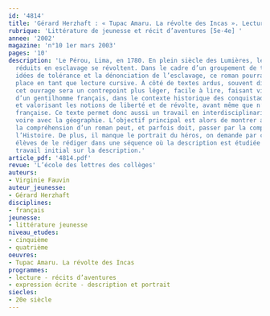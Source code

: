 ```yaml
---
id: '4814'
title: 'Gérard Herzhaft : « Tupac Amaru. La révolte des Incas ». Lecture cursive'
rubrique: 'Littérature de jeunesse et récit d’aventures [5e-4e] '
annee: '2002'
magazine: 'n°10 1er mars 2003'
pages: '10'
description: 'Le Pérou, Lima, en 1780. En plein siècle des Lumières, les Indiens
  réduits en esclavage se révoltent. Dans le cadre d’un groupement de textes sur les
  idées de tolérance et la dénonciation de l’esclavage, ce roman pourra trouver sa
  place en tant que lecture cursive. À côté de textes ardus, souvent difficiles d’accès,
  cet ouvrage sera un contrepoint plus léger, facile à lire, faisant vivre les aventures
  d’un gentilhomme français, dans le contexte historique des conquistadors du XVIIIe siècle,
  et valorisant les notions de liberté et de révolte, avant même que n’éclate la Révolution
  française. Ce texte permet donc aussi un travail en interdisciplinarité avec l’histoire,
  voire avec la géographie. L’objectif principal est alors de montrer aux élèves que
  la compréhension d’un roman peut, et parfois doit, passer par la compréhension de
  l’Histoire. De plus, il manque le portrait du héros, on demande par conséquent aux
  élèves de le rédiger dans une séquence où la description est étudiée ou après un
  travail initial sur la description.'
article_pdf: '4814.pdf'
revue: 'L’école des lettres des collèges'
auteurs:
- Virginie Fauvin
auteur_jeunesse:
- Gérard Herzhaft
disciplines:
- français
jeunesse:
- littérature jeunesse
niveau_etudes:
- cinquième
- quatrième
oeuvres:
- Tupac Amaru. La révolte des Incas
programmes:
- lecture - récits d’aventures
- expression écrite - description et portrait
siecles:
- 20e siècle
---
```

